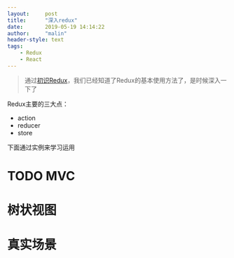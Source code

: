 ```yaml
---
layout:     post
title:      "深入redux"
date:       2019-05-19 14:14:22
author:     "malin"
header-style: text
tags:
    - Redux
    - React
---
```


> 通过[初识Redux]()，我们已经知道了Redux的基本使用方法了，是时候深入一下了

Redux主要的三大点：
- action
- reducer
- store

下面通过实例来学习运用

# TODO MVC

# 树状视图

# 真实场景